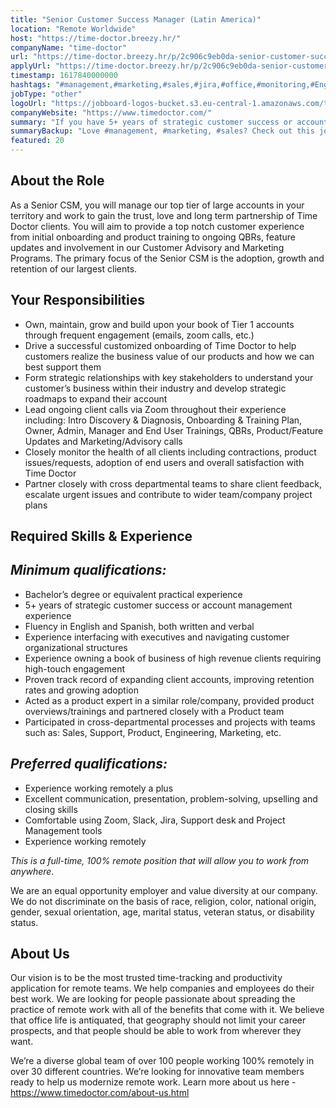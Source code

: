 ```yaml
---
title: "Senior Customer Success Manager (Latin America)"
location: "Remote Worldwide"
host: "https://time-doctor.breezy.hr/"
companyName: "time-doctor"
url: "https://time-doctor.breezy.hr/p/2c906c9eb0da-senior-customer-success-manager-latin-america"
applyUrl: "https://time-doctor.breezy.hr/p/2c906c9eb0da-senior-customer-success-manager-latin-america/apply"
timestamp: 1617840000000
hashtags: "#management,#marketing,#sales,#jira,#office,#monitoring,#English"
jobType: "other"
logoUrl: "https://jobboard-logos-bucket.s3.eu-central-1.amazonaws.com/time-doctor"
companyWebsite: "https://www.timedoctor.com/"
summary: "If you have 5+ years of strategic customer success or account management experience, Time-doctor has a job opening for a senior customer success manager"
summaryBackup: "Love #management, #marketing, #sales? Check out this job post!"
featured: 20
---
```


## About the Role

As a Senior CSM, you will manage our top tier of large accounts in your territory and work to gain the trust, love and long term partnership of Time Doctor clients. You will aim to provide a top notch customer experience from initial onboarding and product training to ongoing QBRs, feature updates and involvement in our Customer Advisory and Marketing Programs. The primary focus of the Senior CSM is the adoption, growth and retention of our largest clients.

## Your Responsibilities

*   Own, maintain, grow and build upon your book of Tier 1 accounts through frequent engagement (emails, zoom calls, etc.)
*   Drive a successful customized onboarding of Time Doctor to help customers realize the business value of our products and how we can best support them
*   Form strategic relationships with key stakeholders to understand your customer’s business within their industry and develop strategic roadmaps to expand their account
*   Lead ongoing client calls via Zoom throughout their experience including: Intro Discovery & Diagnosis, Onboarding & Training Plan, Owner, Admin, Manager and End User Trainings, QBRs, Product/Feature Updates and Marketing/Advisory calls
*   Closely monitor the health of all clients including contractions, product issues/requests, adoption of end users and overall satisfaction with Time Doctor
*   Partner closely with cross departmental teams to share client feedback, escalate urgent issues and contribute to wider team/company project plans

## Required Skills & Experience

## _Minimum qualifications:_

*   Bachelor’s degree or equivalent practical experience
*   5+ years of strategic customer success or account management experience
*   Fluency in English and Spanish, both written and verbal
*   Experience interfacing with executives and navigating customer organizational structures
*   Experience owning a book of business of high revenue clients requiring high-touch engagement
*   Proven track record of expanding client accounts, improving retention rates and growing adoption
*   Acted as a product expert in a similar role/company, provided product overviews/trainings and partnered closely with a Product team
*   Participated in cross-departmental processes and projects with teams such as: Sales, Support, Product, Engineering, Marketing, etc.

## _Preferred qualifications:_

*   Experience working remotely a plus
*   Excellent communication, presentation, problem-solving, upselling and closing skills
*   Comfortable using Zoom, Slack, Jira, Support desk and Project Management tools
*   Experience working remotely

_This is a full-time, 100% remote position that will allow you to work from anywhere._

We are an equal opportunity employer and value diversity at our company. We do not discriminate on the basis of race, religion, color, national origin, gender, sexual orientation, age, marital status, veteran status, or disability status.

## About Us

Our vision is to be the most trusted time-tracking and productivity application for remote teams. We help companies and employees do their best work. We are looking for people passionate about spreading the practice of remote work with all of the benefits that come with it. We believe that office life is antiquated, that geography should not limit your career prospects, and that people should be able to work from wherever they want.

We’re a diverse global team of over 100 people working 100% remotely in over 30 different countries. We’re looking for innovative team members ready to help us modernize remote work. Learn more about us here - https://www.timedoctor.com/about-us.html
